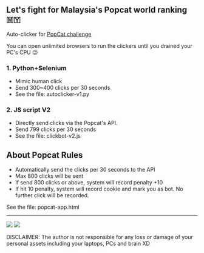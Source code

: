 ## Let's fight for Malaysia's Popcat world ranking 🇲🇾

Auto-clicker for <a href="https://popcat.click/" target="_blank">PopCat challenge</a>

You can open unlimited browsers to run the clickers until you drained your PC's CPU 😜

### 1. Python+Selenium
- Mimic human click
- Send 300~400 clicks per 30 seconds
- See the file: autoclicker-v1.py

### 2. JS script V2
- Directly send clicks via the Popcat's API.
- Send 799 clicks per 30 seconds
- See the file: clickbot-v2.js

## About Popcat Rules
- Automatically send the clicks per 30 seconds to the API
- Max 800 clicks will be sent
- If send 800 clicks or above, system will record penalty +10
- If hit 10 penalty, system will record cookie and mark you as bot. No further click will be recorded.

See the file: popcat-app.html

---

<img src="https://i.imgur.com/xuvErqk.png">

<img src="https://i.imgur.com/7NQuIX1.png">

DISCLAIMER: The author is not responsible for any loss or damage of your personal assets including your laptops, PCs and brain XD
